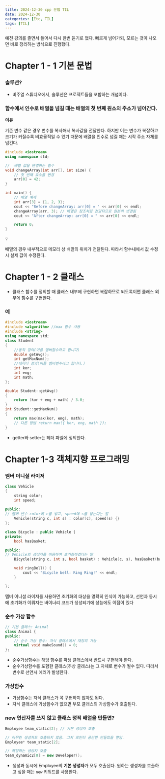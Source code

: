 ```yaml
---
title: 2024-12-30 cpp 문법 TIL
date: 2024-12-30
categories: [Etc, TIL]
tags: [TIL]
---
```


예전 강의를 졸면서 들어서 다시 한번 듣기로 했다. 빠르게 넘어가되, 모르는 것이 나오면 바로 정리하는 방식으로 진행했다. 

# Chapter 1 - 1 기본 문법

### 솔루션?

- 비주얼 스튜디오에서, 솔루션은 프로젝트들을 포함하는 개념이다.

### 함수에서 인수로 배열을 넘길 때는 배열의 첫 번째 원소의 주소가 넘어간다.

**이유**

기존 변수 같은 경우 변수를 복사해서 복사값을 전달한다. 하지만 이는 변수가 복잡하고 크기가 커질수록 비효율적일 수 있기 때문에 배열을 인수로 넘길 때는 시작 주소 자체를 넘긴다.

```cpp
#include <iostream>
using namespace std;

//  배열 값을 변경하는 함수
void changeArray(int arr[], int size) {
    // 첫 번째 요소를 변경
    arr[0] = 42;
}

int main() {
    // 배열 예제
    int arr[3] = {1, 2, 3};
    cout << "Before changeArray: arr[0] = " << arr[0] << endl;
    changeArray(arr, 3); // 배열은 참조처럼 전달되므로 원본이 변경됨
    cout << "After changeArray: arr[0] = " << arr[0] << endl;

    return 0;
}
```

<aside>
💡

 배열의 경우 내부적으로 메모리 상 배열의 위치가 전달된다. 따라서 함수내에서 값 수정시 실제 값이 수정된다.

</aside>

# Chapter 1 - 2 클래스

- 클래스 함수를 정의할 때 클래스 내부에 구현하면 복잡하므로 되도록이면 클래스 외부에 함수를 구현한다.

### 예

```cpp
#include <iostream>
#include <algorithm> //max 함수 사용
#include <string>
using namespace std;
class Student
{
    //동작 정의(이를 멤버함수라고 합니다)
    double getAvg();
    int getMaxNum();
    //데이터 정의(이를 멤버변수라고 합니다.)
    int kor;
    int eng;
    int math;
};

double Student::getAvg()
{
    return (kor + eng + math) / 3.0;
}
int Student::getMaxNum()
{
    return max(max(kor, eng), math);
    // 다른 방법 return max({ kor, eng, math });
}
```

- getter와  setter는 헤더 파일에 정의한다.

# Chapter 1-3 객체지향 프로그래밍

### 멤버 이니셜 라이저

```cpp
class Vehicle 
{
    string color;
    int speed;
    
public:
// 멤버 변수 color에 c를 넣고, speed에 s를 넣는다는 말
    Vehicle(string c, int s) : color(c), speed(s) {}
};

class Bicycle : public Vehicle {
private:
    bool hasBasket;

public:
// Vehicle의 생성자를 이용하여 초기화하겠다는 말 
    Bicycle(string c, int s, bool basket) : Vehicle(c, s), hasBasket(basket) {}

    void ringBell() {
        cout << "Bicycle bell: Ring Ring!" << endl;
    }

};
```

멤버 이니셜 라이저를 사용하면 초기화의 대상을 명확히 인식이 가능하고, 선언과 동시에 초기화가 이뤄지는 바이너리 코드가 생성되기에 성능에도 이점이 있다

### 순수 가상 함수

```cpp
// 기본 클래스: Animal
class Animal {
public:
    // 순수 가상 함수: 자식 클래스에서 재정의 가능
    virtual void makeSound() = 0;
};
```

- 순수가상함수는 해당 함수를 파생 클래스에서 반드시 구현해야 한다.
- 순수가상함수를 포함한 클래스(추상 클래스)는 그 자체로 변수가 될수 없다. 따라서 변수로 선언시 에러가 발생한다.

### 가상함수

- 가상함수는 자식 클래스가 꼭 구현하지 않아도 된다.
- 자식 클래스에 가상함수가 없으면 부모 클래스의 가상함수가 호출된다.

### new 연산자를 쓰지 않고 클래스 정적 배열을 만들면?

```cpp
Employee team_static[2]; // 기본 생성자 호출

// 아무런 생성자도 호출되지 않음. 그저 포인터 공간만 만들었을 뿐임.
Employee* team_static[2]; 

// 해당하는 생성자 호출
team_dynamic2[0] = new Developer();
```

- 생성과 동시에 Employee의 **기본 생성자**가 모두 호출된다. 원하는 생성자를 호출하고 싶을 때는 `new` 키워드를 사용한다.